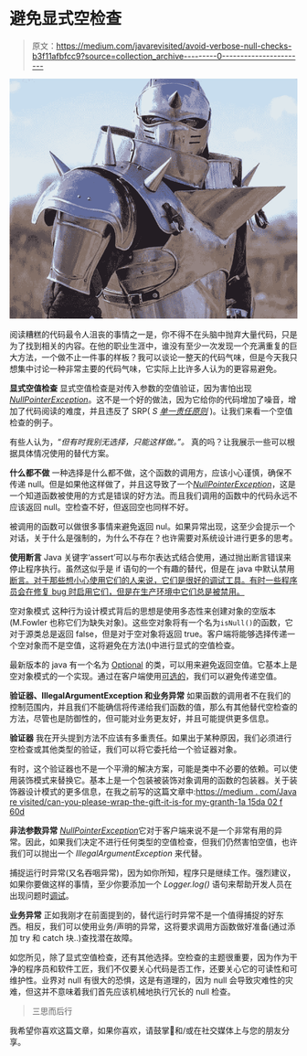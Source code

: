 # 避免显式空检查

> 原文：<https://medium.com/javarevisited/avoid-verbose-null-checks-b3f11afbfcc9?source=collection_archive---------0----------------------->

![](img/35bbe7dfa0b5365c4b9b0ba6330e8bbf.png)

阅读糟糕的代码最令人沮丧的事情之一是，你不得不在头脑中抛弃大量代码，只是为了找到相关的内容。在他的职业生涯中，谁没有至少一次发现一个充满重复的巨大方法，一个做不止一件事的样板？我可以谈论一整天的代码气味，但是今天我只想集中讨论一种非常主要的代码气味，它实际上比许多人认为的更容易避免。

**显式空值检查** 显式空值检查是对传入参数的空值验证，因为害怕出现[*NullPointerException*](https://www.java67.com/2021/05/how-to-solve-nullpointerexception-in-java.html)。这不是一个好的做法，因为它给你的代码增加了噪音，增加了代码阅读的难度，并且违反了 SRP( *S* [*单一责任原则*](https://javarevisited.blogspot.com/2017/04/single-responsibility-principle-example.html) )。让我们来看一个空值检查的例子。

有些人认为，“*但有时我别无选择，只能这样做。”。* 真的吗？让我展示一些可以根据具体情况使用的替代方案。

**什么都不做**
一种选择是什么都不做，这个函数的调用方，应该小心谨慎，确保不传递 null。但是如果他这样做了，并且这导致了一个[*NullPointerException*](https://javarevisited.blogspot.com/2013/05/ava-tips-and-best-practices-to-avoid-nullpointerexception-program-application.html#axzz6Kgpx2OGT)，这是一个知道函数被使用的方式是错误的好方法。而且我们调用的函数中的代码永远不应该返回 null。空检查不好，但返回空也同样不好。

被调用的函数可以做很多事情来避免返回 nul。如果异常出现，这至少会提示一个对话，关于什么是强制的，为什么不存在？也许需要对系统设计进行更多的思考。

**使用断言**
Java 关键字‘assert’可以与布尔表达式结合使用，通过抛出断言错误来停止程序执行。虽然这似乎是 if 语句的一个有趣的替代，但是在 java 中默认禁用[断言。对于那些想小心使用它们的人来说，它们是很好的调试工具。有时一些程序员会在修复 bug 时启用它们，但是在生产环境中它们总是被禁用。](https://javarevisited.blogspot.com/2012/01/what-is-assertion-in-java-java.html)

空对象模式
这种行为设计模式背后的思想是使用多态性来创建对象的空版本(M.Fowler 也称它们为缺失对象)。这些空对象将有一个名为`isNull()`的函数，它对于源类总是返回 false，但是对于空对象将返回 true。客户端将能够选择传递一个空对象而不是空值，这将避免在方法()中进行显式的空值检查。

最新版本的 java 有一个名为 [Optional](https://javarevisited.blogspot.com/2017/04/10-examples-of-optional-in-java-8.html#axzz6ccm5KWKs) 的类，可以用来避免返回空值。它基本上是空对象模式的一个实现。通过在客户端使用[可选的](https://www.java67.com/2018/06/java-8-optional-example-ispresent-orElse-get.html)，我们可以避免传递空值。

**验证器、IllegalArgumentException 和业务异常**
如果函数的调用者不在我们的控制范围内，并且我们不能确信将传递给我们函数的值，那么有其他替代空检查的方法，尽管也是防御性的，但可能对业务更友好，并且可能提供更多信息。

**验证器**
我在开头提到方法不应该有多重责任。如果出于某种原因，我们必须进行空检查或其他类型的验证，我们可以将它委托给一个验证器对象。

有时，这个验证器也不是一个平滑的解决方案，可能是类中不必要的依赖。可以使用装饰模式来替换它。基本上是一个包装被装饰对象调用的函数的包装器。关于装饰器设计模式的更多信息，在我之前写的这篇文章中:[https://medium . com/Java re visited/can-you-please-wrap-the-gift-it-is-for my-granth-1a 15da 02 f 60d](/javarevisited/can-you-please-wrap-the-gift-it-is-for-my-grandma-1a15da02f60d)

**非法参数异常** [*NullPointerException*](https://javarevisited.blogspot.com/2012/06/common-cause-of-javalangnullpointerexce.html)它对于客户端来说不是一个非常有用的异常。因此，如果我们决定不进行任何类型的空值检查，但我们仍然害怕空值，也许我们可以抛出一个 *IllegalArgumentException* 来代替。

捕捉运行时异常(又名吞咽异常)，因为如你所知，程序只是继续工作。强烈建议，如果你要做这样的事情，至少你要添加一个 *Logger.log()* 语句来帮助开发人员在出现问题时[调试](https://javarevisited.blogspot.com/2011/07/java-debugging-tutorial-example-tips.html#axzz6bYzaddcE)。

**业务异常**
正如我刚才在前面提到的，替代运行时异常不是一个值得捕捉的好东西。相反，我们可以使用业务/声明的异常，这将要求调用方函数做好准备(通过添加 try 和 catch 块..)查找潜在故障。

如您所见，除了显式空值检查，还有其他选择。空检查的主题很重要，因为作为干净的程序员和软件工匠，我们不仅要关心代码是否工作，还要关心它的可读性和可维护性。业界对 null 有很大的恐惧，这是有道理的，因为 null 会导致灾难性的灾难，但这并不意味着我们首先应该机械地执行冗长的 null 检查。

> 三思而后行

我希望你喜欢这篇文章，如果你喜欢，请鼓掌👏和/或在社交媒体上与您的朋友分享。